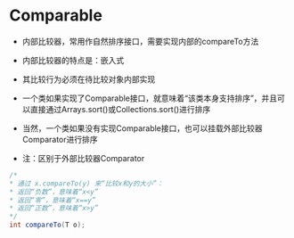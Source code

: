 # Comparable

 * 内部比较器，常用作自然排序接口，需要实现内部的compareTo方法

 * 内部比较器的特点是：嵌入式

 * 其比较行为必须在待比较对象内部实现

 * 一个类如果实现了Comparable接口，就意味着“该类本身支持排序”，并且可以直接通过Arrays.sort()或Collections.sort()进行排序

 * 当然，一个类如果没有实现Comparable接口，也可以挂载外部比较器Comparator进行排序

 * 注：区别于外部比较器Comparator
 
 ```java
/*
 * 通过 x.compareTo(y) 来“比较x和y的大小”：
 * 返回“负数”，意味着“x<y”
 * 返回“零”，意味着“x==y”
 * 返回“正数”，意味着“x>y”
 */
int compareTo(T o);
```
 